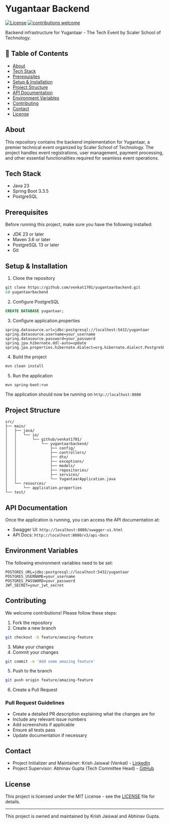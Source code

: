 # Yugantaar Backend

[![License](https://img.shields.io/badge/License-MIT-blue.svg)](LICENSE)
[![contributions welcome](https://img.shields.io/badge/contributions-welcome-brightgreen.svg?style=flat)](https://github.com/venkat1701/yugantaarbackend/issues)

Backend infrastructure for Yugantaar - The Tech Event by Scaler School of Technology.

## 📖 Table of Contents
- [About](#about)
- [Tech Stack](#tech-stack)
- [Prerequisites](#prerequisites)
- [Setup & Installation](#setup--installation)
- [Project Structure](#project-structure)
- [API Documentation](#api-documentation)
- [Environment Variables](#environment-variables)
- [Contributing](#contributing)
- [Contact](#contact)
- [License](#license)

## About
This repository contains the backend implementation for Yugantaar, a premier technical event organized by Scaler School of Technology. The project handles event registrations, user management, payment processing, and other essential functionalities required for seamless event operations.

## Tech Stack
- Java 23
- Spring Boot 3.3.5
- PostgreSQL

## Prerequisites
Before running this project, make sure you have the following installed:
- JDK 23 or later
- Maven 3.6 or later
- PostgreSQL 13 or later
- Git

## Setup & Installation

1. Clone the repository
```bash
git clone https://github.com/venkat1701/yugantaarbackend.git
cd yugantaarbackend
```

2. Configure PostgreSQL
```sql
CREATE DATABASE yugantaar;
```

3. Configure application.properties
```properties
spring.datasource.url=jdbc:postgresql://localhost:5432/yugantaar
spring.datasource.username=your_username
spring.datasource.password=your_password
spring.jpa.hibernate.ddl-auto=update
spring.jpa.properties.hibernate.dialect=org.hibernate.dialect.PostgreSQLDialect
```

4. Build the project
```bash
mvn clean install
```

5. Run the application
```bash
mvn spring-boot:run
```

The application should now be running on `http://localhost:8080`

## Project Structure
```
src/
├── main/
│   ├── java/
│   │   └── io/
│   │       └── github/venkat1701/
│   │           └── yugantaarbackend/
│   │               ├── config/
│   │               ├── controllers/
│   │               ├── dto/
│   │               ├── exceptions/
│   │               ├── models/
│   │               ├── repositories/
│   │               ├── services/
│   │               └── YugantaarApplication.java
│   └── resources/
│       └── application.properties
└── test/
```

## API Documentation
Once the application is running, you can access the API documentation at:
- Swagger UI: `http://localhost:8080/swagger-ui.html`
- API Docs: `http://localhost:8080/v3/api-docs`

## Environment Variables
The following environment variables need to be set:
```
POSTGRES_URL=jdbc:postgresql://localhost:5432/yugantaar
POSTGRES_USERNAME=your_username
POSTGRES_PASSWORD=your_password
JWT_SECRET=your_jwt_secret
```

## Contributing
We welcome contributions! Please follow these steps:

1. Fork the repository
2. Create a new branch
```bash
git checkout -b feature/amazing-feature
```
3. Make your changes
4. Commit your changes
```bash
git commit -m 'Add some amazing feature'
```
5. Push to the branch
```bash
git push origin feature/amazing-feature
```
6. Create a Pull Request

### Pull Request Guidelines
- Create a detailed PR description explaining what the changes are for
- Include any relevant issue numbers
- Add screenshots if applicable
- Ensure all tests pass
- Update documentation if necessary

## Contact
- Project Initializer and Maintainer: Krish Jaiswal (Venkat) - [LinkedIn](https://linkedin.com/in/jaiswal-krish)
- Project Supervisor: Abhinav Gupta (Tech Committee Head) - [GitHub](https://github.com/abhinavgupta-de)

## License
This project is licensed under the MIT License - see the [LICENSE](LICENSE) file for details.

---
This project is owned and maintained by Krish Jaiswal and Abhinav Gupta.
